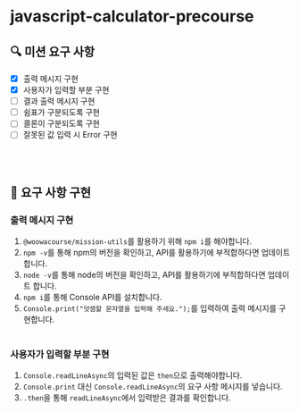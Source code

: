 # javascript-calculator-precourse

## 🔍 미션 요구 사항

- [x] 출력 메시지 구현
- [x] 사용자가 입력할 부분 구현
- [ ] 결과 출력 메시지 구현
- [ ] 쉼표가 구분되도록 구현
- [ ] 콜론이 구분되도록 구현
- [ ] 잘못된 값 입력 시 Error 구현

<br><br>

## 🎈 요구 사항 구현

### 출력 메시지 구현

1. `@woowacourse/mission-utils`를 활용하기 위해 `npm i`를 해야합니다.
2. `npm -v`를 통해 npm의 버전을 확인하고, API를 활용하기에 부적합하다면 업데이트 합니다.
3. `node -v`를 통해 node의 버전을 확인하고, API를 활용하기에 부적합하다면 업데이트 합니다.
4. `npm i`를 통해 Console API를 설치합니다.
5. `Console.print("덧셈할 문자열을 입력해 주세요.");`를 입력하여 출력 메시지를 구현합니다.
   <br><br>

### 사용자가 입력할 부분 구현

1. `Console.readLineAsync`의 입력된 값은 `then`으로 출력해야합니다.
2. `Console.print` 대신 `Console.readLineAsync`의 요구 사항 메시지를 넣습니다.
3. `.then`을 통해 `readLineAsync`에서 입력받은 결과를 확인합니다.
   <br><br>
